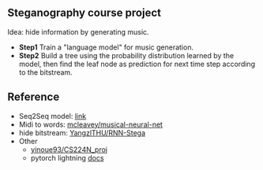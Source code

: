 ## Steganography course project

Idea: hide information by generating music.

-  **Step1** Train a "language model" for music generation.
-  **Step2** Build a tree using the probability distribution learned by the model, then find the leaf node as prediction for next time step according to the bitstream.

## Reference

- Seq2Seq model: [link](https://teddykoker.com/2020/02/nlp-from-scratch-annotated-attention/)
- Midi to words: [mcleavey/musical-neural-net](https://github.com/mcleavey/musical-neural-net)
- hide bitstream: [YangzlTHU/RNN-Stega](https://github.com/YangzlTHU/RNN-Stega)
- Other
  - [yinoue93/CS224N_proj](https://github.com/yinoue93/CS224N_proj)
  - pytorch lightning [docs](https://pytorch-lightning.readthedocs.io)

